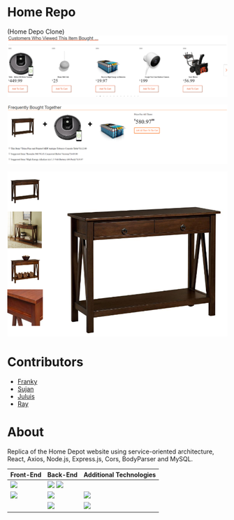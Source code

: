 
# Home Repo
(Home Depo Clone)
![](ImageCarousel/Image%20carousel.png)

![](ImageCarousel/Freq%20Bought%20together.png)

![](ImageCarousel/Image%20Viewer.png)
  
# Contributors
* [Franky](https://github.com/fleyva251)
* [Sujan](https://github.com/morning0wl)
* [Juluis](https://github.com/Fryguy24)
* [Ray](https://github.com/RayDunningII)

# About 
Replica of the Home Depot website using service-oriented architecture, React, Axios, Node.js, Express.js, Cors, BodyParser and MySQL.



| Front-End  | Back-End |  Additional Technologies  |
| ------------- | ------------- | -------------     |
| ![](https://camo.githubusercontent.com/70f922cbc41ea69b62cd08549e13684e34382c97/68747470733a2f2f75706c6f61642e77696b696d656469612e6f72672f77696b6970656469612f636f6d6d6f6e732f7468756d622f612f61372f52656163742d69636f6e2e7376672f3132383070782d52656163742d69636f6e2e7376672e706e67)         | ![](UI%20Pictures/mongo%20db%20pic.png)      ![](https://upload.wikimedia.org/wikipedia/en/thumb/6/62/MySQL.svg/1200px-MySQL.svg.png)            |
| ![](UI%20Pictures/react%20router%20pic.png)  | ![](https://camo.githubusercontent.com/e34da2e8843d492d1b021fb733a9825912e1cb65/68747470733a2f2f627574746572636d732e636f6d2f7374617469632f696d616765732f746563685f62616e6e6572732f457870726573734a532e706e67)      | ![](UI%20Pictures/Travis%20CI%20pic.jpg)          |
|               | ![](UI%20Pictures/node%20js%20pic.png)       | ![](UI%20Pictures/mocha%20pic.png)             |

